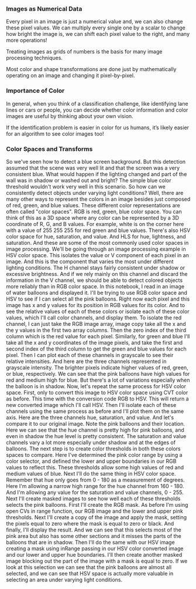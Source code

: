 
### Images as Numerical Data

Every pixel in an image is just a numerical value and, we can also change these pixel values. We can multiply every single one by a scalar to change how bright the image is, we can shift each pixel value to the right, and many more operations!

Treating images as grids of numbers is the basis for many image processing techniques.

Most color and shape transformations are done just by mathematically operating on an image and changing it pixel-by-pixel.

### Importance of Color

In general, when you think of a classification challenge, like identifying lane lines or cars or people, you can decide whether color information and color images are useful by thinking about your own vision.

If the identification problem is easier in color for us humans, it’s likely easier for an algorithm to see color images too!

### Color Spaces and Transforms

So we've seen how to detect a blue screen background.
But this detection assumed that the scene was very well
lit and that the screen was a very consistent blue.
What would happen if the lighting changed and part of
the wall was in shadow or washed out and bright?
The simple blue color threshold wouldn't work very well in this scenario.
So how can we consistently detect objects under varying light conditions?
Well, there are many other ways to represent
the colors in an image besides just composed of red,
green, and blue values.
These different color representations are often called "color spaces".
RGB is red, green, blue color space.
You can think of this as a 3D space where
any color can be represented by a 3D coordinate of R,
G, and B values.
For example, white is on the corner here with a value of
255 255 255 for red green and blue values.
There's also HSV color space for hue, saturation, and value.
And HLS for hue, lightness, and saturation.
And these are some of the most commonly used color spaces in image processing.
We'll be going through an image processing example in HSV color space.
This isolates the value or V component of each pixel in an image.
And this is the component that varies the most under different lighting conditions.
The H channel stays fairly consistent under shadow or excessive brightness.
And if we rely mainly on this channel and discard the information in the V channel,
we should be able to detect colored objects more reliably than in RGB color space.
In this notebook, I read in an image of water balloons and displayed it.
I'll be trying to use RGB color space and
HSV to see if I can select all the pink balloons.
Right now each pixel and this image has x and
y values for its position in RGB values for its color.
And to see the relative values of each of
these colors or isolate each of these color values,
which I'll call color channels, and display them.
To isolate the red channel,
I can just take the RGB image array,
image copy take all the x and the y values in the first two array columns.
Then the zero index of the third column which is the red value for each pixel.
Similarly, for green and blue I'll take all the x and y coordinates of the image pixels,
and take the first and second index of
the third column to get the green and blue values for each pixel.
Then I can plot each of these channels in grayscale to see their relative intensities.
And here are the three channels represented in grayscale intensity.
The brighter pixels indicate higher values of red,
green, or blue, respectively.
We can see that the pink balloons have high values for red and medium high for blue.
But there's a lot of variations especially when the balloon is in shadow.
Now, let's repeat the same process for HSV color space.
First, only to convert this image to HSV color space using CVT color as before.
This time with the conversion code RGB to HSV.
This will return a new converted image which I'll call HSV.
Then I'll isolate each of these channels using
the same process as before and I'll plot them on the same axis.
Here are the three channels hue, saturation, and value.
And let's compare it to our original image.
Note the pink balloons and their location.
Here we can see that the hue channel is pretty high for pink balloons,
and even in shadow the hue level is pretty consistent.
The saturation and value channels vary a lot
more especially under shadow and at the edges of balloons.
The next step is to create color thresholds in both these colors spaces to compare.
Here I've determined the pink color range by using a color selector,
and defined the lower and upper boundaries in our RGB values to reflect this.
These thresholds allow some high values of red and medium values of blue.
Next I'll do the same thing in HSV color space.
Remember that hue only goes from 0 - 180 as a measurement of degrees.
Here I'm allowing a narrow high range for the hue channel from 160 - 180.
And I'm allowing any value for the saturation and value channels, 0 - 255.
Next I'll create masked images to see how
well each of these thresholds selects the pink balloons.
First I'll create the RGB mask.
As before I'm using open CVs in range function,
our RGB image and the lower and upper pink thresholds.
Next I'll create a copy of the image and apply the mask,
setting the pixels equal to zero where the mask is equal to zero or black.
And finally, I'll display the result.
And we can see that this selects most of the pink area but also has
some other sections and it misses the parts of the balloons that are in shadow.
Then I'll do the same with our HSV image creating a mask using
inRange passing in our HSV color converted image and our lower and upper hue boundaries.
I'll then create another masked image blocking out
the part of the image with a mask is equal to zero.
If we look at this selection we can see that the pink balloons are almost all selected,
and we can see that HSV space is actually more
valuable in selecting an area under varying light conditions.

